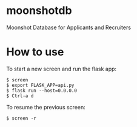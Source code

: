 # moonshotdb
Moonshot Database for Applicants and Recruiters

# How to use
To start a new screen and run the flask app:
```
$ screen
$ export FLASK_APP=api.py
$ flask run --host=0.0.0.0
$ Ctrl-a d
```
To resume the previous screen:
```
$ screen -r
```
